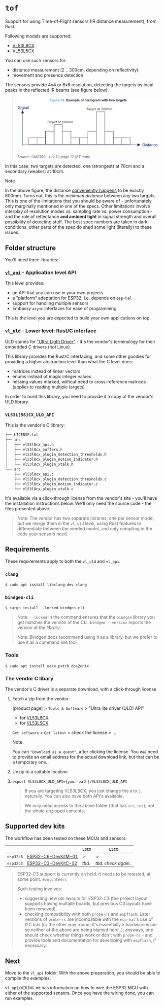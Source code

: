 # `tof`

Support for using Time-of-Flight sensors (IR distance measurement), from Rust.

Following models are supported:

- [VL53L8CX](https://www.st.com/en/imaging-and-photonics-solutions/vl53l8cx.html)
- [VL53L5CX](https://www.st.com/en/imaging-and-photonics-solutions/vl53l5cx.html)

You can use such sensors for:

- distance measurement (2 &#8229; 300cm, depending on reflectivity)
- movement and presence detection

The sensors provide 4x4 or 8x8 resolution, detecting the targets by local peaks in the reflected IR beams (see figure below).

>![](.images/multiple_targets.png)
>
><small>*Source: UM3109 - rev 11; page 12 (ST.com)*</small>

In this case, two targets are detected, one (strongest) at 70cm and a secondary (weaker) at 10cm.

>[!NOTE]
>
>In the above figure, the distance <u>conveniently happens</u> to be exactly 600mm. Turns out, this is the *minimum distance* between any two targets. This is one of the limitations that you should be aware of - unfortunately only marginally mentioned in one of the specs. Other limitations involve interplay of resolution modes vs. sampling rate vs. power consumption - and the role of reflectance **and ambient light** in signal strength and overall possibility of detecting stuff. The best spec numbers are taken in dark conditions; other parts of the spec do shed some light (literally) to these issues.

<!-- #hidden
We should take the time, some week, to study these features in depth and make e.g. an interactive web page that you can use to see, whether your case would fall within the possibilities of the sensor.
-->

## Folder structure

You'll need three libraries:

### [`vl_api`](vl_api/README.md) - Application level API

This level provides:

- an API that you can use in your own projects
- a "platform" adaptation for ESP32; i.e. depends on `esp-hal`
- support for handling multiple sensors
- Embassy `async` interfaces for ease of programming

This is the level you are expected to build your own applications on top.


### [`vl_uld`](vl_uld/README.md) - Lower level: Rust/C interface

ULD stands for ["Ultra Light Driver"](https://www.st.com/en/embedded-software/stsw-img023.html) - it's the vendor's terminology for their embedded C drivers (not Linux).

This library provides the Rust/C interfacing, and some other goodies for providing a higher abstraction level than what the C level does:

- matrices instead of linear vectors
- enums instead of magic integer values
- missing values marked, without need to cross-reference matrices (applies to reading multiple targets)

In order to build this library, you need to provide it a copy of the vendor's ULD library.

### `VL53L[58]CX_ULD_API`

This is the vendor's C library:

```
├── LICENSE.txt
├── inc
│   ├── vl53l8cx_api.h
│   ├── vl53l8cx_buffers.h
│   ├── vl53l8cx_plugin_detection_thresholds.h
│   ├── vl53l8cx_plugin_motion_indicator.h
│   └── vl53l8cx_plugin_xtalk.h
└── src
    ├── vl53l8cx_api.c
    ├── vl53l8cx_plugin_detection_thresholds.c
    ├── vl53l8cx_plugin_motion_indicator.c
    └── vl53l8cx_plugin_xtalk.c
```    

It's available via a click-through license from the vendor's site - you'll have the installation instructions below. We'll only need the source code - the files presented above.

>Note: The vendor has two separate libraries, one per sensor model, but we merge them in the `vl_uld` level, using Rust features to differentiate between the needed model, and only compiling in the code your sensors need.

## Requirements

These requirements apply to both the `vl_uld` and `vl_api`.

### `clang`

```
$ sudo apt install libclang-dev clang
```

### `bindgen-cli`

```
$ cargo install --locked bindgen-cli
```

>Note: `--locked` in the command ensures that the `bindgen` library you get matches the version of the CLI. `bindgen --version` reports the version of the *library*.

<p />

<!-- #hidden
>[!NOTE]
>`bindgen` is available also via `apt`, but the version lags *far* behind. At the time, `cargo install` is at `0.72.1` while `apt show bindgen` gives version `0.66.1-4`

<p />
-->
>Note: Bindgen docs recommend using it as a library, but we prefer to use it as a command line tool.

<!-- Developed with:
$ clang --version
Ubuntu clang version 18.1.3 (1ubuntu1)
[...]

$ bindgen --version
bindgen 0.72.0
-->

### Tools

```
$ sudo apt install make patch dos2unix
```


### The vendor C libary

The vendor's C driver is a separate download, with a click-through license.

1. Fetch a zip from the vendor:

	(product page) > `Tools & Software` > "Ultra lite driver (ULD) API"

	- for [VL53L8CX](https://www.st.com/en/embedded-software/stsw-img040.html)
	- for [VL53L5CX](https://www.st.com/en/embedded-software/stsw-img023.html) 

	`Get software` > `Get latest` > check the license > ...

	>[!NOTE]
	>You can `"Download as a guest"`, after clicking the license. You *will* need to provide an email address for the actual download link, but that can be a temporary one...

2. Unzip to a suitable location

3. `export VL53L8CX_ULD_API={your-path}/VL53L8CX_ULD_API`

	>If you are targeting VL53L5CX, you just change the `8` to `5`, naturally. You can also have both API's available.

	<p />
	
	>We only need access to the above folder (that has `src`, `inc`), not the whole unzipped contents.

## Supported dev kits

The workflow has been tested on these MCUs and sensors:

|||`L8CX`|`L5CX`|
|---|---|---|---|
|`esp32c6`|[ESP32-C6-DevKitM-01](https://docs.espressif.com/projects/esp-dev-kits/en/latest/esp32c6/esp32-c6-devkitm-1/user_guide.html)|&check;|&check;|
|`esp32c3`|[ESP32-C3-DevKitC-02](https://docs.espressif.com/projects/esp-idf/en/stable/esp32c3/hw-reference/esp32c3/user-guide-devkitc-02.html)|*tbd.*|*tbd. check again..*|

>ESP32-C3 support is currently on hold. It needs to be retested, at some point. `#volunteers` 
>
>Such testing involves:
>
>- suggesting new pin layouts for ESP32-C3 (the project layout supports having multiple boards, but previous C3 layouts have been removed).
>- checking compatibility with both `probe-rs` and `espflash`. Later versions of `probe-rs` are incompatible with the `esp-hal`'s use of I2C bus (or the other way round; it's essentially a hardware issue so neither of the above are being blamed here..); anyways, one should check whether things work or don't with `probe-rs` - and provide tools and documentation for developing with `espflash`, if necessary.


## Next

Move to the `vl_api` folder. With the above preparation, you should be able to compile the examples.

`vl_api/WIRING.md` has information on how to wire the ESP32 MCU with either of the supported sensors. Once you have the wiring done, you can run examples.

